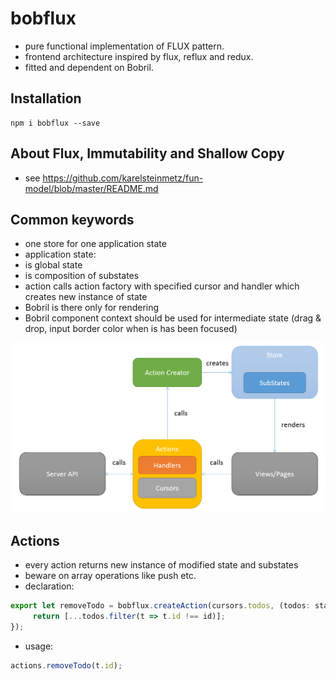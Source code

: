 # bobflux
* pure functional implementation of FLUX pattern.
* frontend architecture inspired by flux, reflux and redux.
* fitted and dependent on Bobril.

## Installation
```
npm i bobflux --save
```

## About Flux, Immutability and Shallow Copy
* see https://github.com/karelsteinmetz/fun-model/blob/master/README.md

## Common keywords
* one store for one application state
* application state:
 * is global state
 * is composition of substates
 * action calls action factory with specified cursor and handler which creates new instance of state
* Bobril is there only for rendering
* Bobril component context should be used for intermediate state (drag & drop, input border color when is has been focused)

 ![](./doc/img/flux_like.png)

## Actions
* every action returns new instance of modified state and substates
* beware on array operations like push etc.
* declaration:
```js
export let removeTodo = bobflux.createAction(cursors.todos, (todos: states.ITodo[], id: number): states.ITodo[]=> {
     return [...todos.filter(t => t.id !== id)];
});
```

* usage:
```js
actions.removeTodo(t.id);
```
